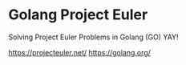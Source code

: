 # Golang Project Euler

Solving Project Euler Problems in Golang (GO) YAY!

https://projecteuler.net/
https://golang.org/